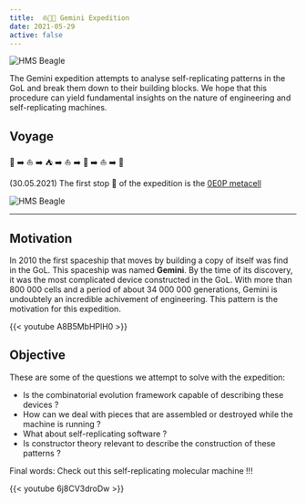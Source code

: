 ```yaml
---
title:  ⛵️👨‍💻 Gemini Expedition 
date: 2021-05-29
active: false
---
```


![HMS Beagle](https://galapagos.netlify.app/gemini/beagle-ones-zeros-dna.PNG)

The Gemini expedition attempts to analyse self-replicating patterns in the GoL and break them down to their building blocks. We hope that this procedure can yield fundamental insights on the nature of engineering and self-replicating machines.

## Voyage

:city_sunrise:  :arrow_right: :sailboat: :arrow_right: :tent:  :arrow_right: :boat: :arrow_right: :tokyo_tower:  :arrow_right: :boat: :arrow_right: :city_sunrise:

(30.05.2021) The first stop :round_pushpin: of the expedition is the [0E0P metacell](https://www.conwaylife.com/wiki/0E0P_metacell)

![HMS Beagle](https://galapagos.netlify.app/gemini/metacell.PNG)

<!--more-->
---
## Motivation

In 2010 the first spaceship that moves by building a copy of itself was find in the GoL. This spaceship was named **Gemini**. By the time of its discovery, it was the most complicated device constructed in the GoL. With more than 800 000 cells and a period of about 34 000 000 generations, Gemini is undoubtely an incredible achivement of engineering. This pattern is the motivation for this expedition.

{{< youtube A8B5MbHPlH0 >}}

## Objective

These are some of the questions we attempt to solve with the expedition:

- Is the combinatorial evolution framework capable of describing these devices ?
- How can we deal with pieces that are assembled or destroyed while the machine is running ?
- What about self-replicating software ?
- Is constructor theory relevant to describe the construction of these patterns ?

Final words: Check out this self-replicating molecular machine !!!

{{< youtube 6j8CV3droDw >}}

